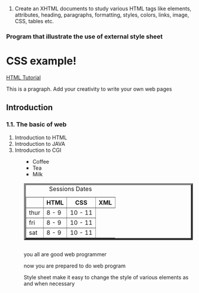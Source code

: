 1. Create an XHTML documents to study various HTML tags like elements, attributes, heading, paragraphs, formatting, styles, colors, links, image, CSS,  tables etc.

<html>
<head>
<link rel="stylesheet" type="text/css" href="mystyle.css" />
</head>
<body>
<h3> Program that illustrate the use of external style sheet</h3>
<h1>CSS example!</h1>
<imgsrc="images.jpeg" height="200" width="200">
<a href="ex2.html">HTML Tutorial</a>
<p class = "Major">
This is a pragraph. Add your creativity to write your 
own web pages</p>
<h2> Introduction </h2>
<h3> 1.1. The basic of web </h3>
<ol>
<li> Introduction to HTML</li>
<li> Introduction to JAVA</li>
<li> Introduction to CGI</li>
<ol>
<ul style="list-style-type:square">
<li>Coffee</li>
<li>Tea</li>
<li>Milk</li>
</ul>
<table border = 5>
<caption> Sessions Dates</caption>
<tr>
<th></th>
<th class = "red"> HTML</th>
<th class = "orange"> CSS</th>
<th class = "blue"> XML</th>
</tr>
<tr>
<td>thur</th>
<td> 8 - 9 </td>
<td> 10 - 11 </td>
</tr>
<tr>
<td>fri</th>
<td> 8 - 9 </td>
<td> 10 - 11 </td>
</tr>
<tr>
<td> sat </th>
<td> 8 - 9 </td>
<td> 10 - 11 </td>
</tr>
</table>
<marquee direction="up"><imgsrc="images.jpeg" height="200" width="200">
</marquee>
<p> you all are good web programmer</p>
<p class = "one" > now you are prepared to do web program<br></p>
<p> Style sheet make it easy to change the style of various elements 
<span class = "abcd"> as and when necessary </span>
</p>
</body>
</html>
